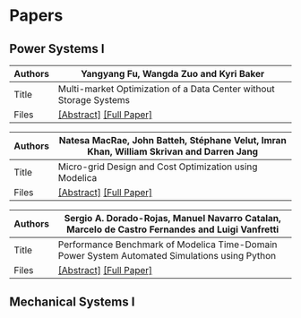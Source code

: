 # Papers


## Power Systems I


Authors | Yangyang Fu, Wangda Zuo and Kyri Baker 
--- | ---
Title | Multi-market Optimization of a Data Center without Storage Systems 
Files | [[Abstract]]()  [[Full Paper]](proceedings/papers/Modelica2020US_paper_8.pdf) 

Authors | Natesa MacRae, John Batteh, Stéphane Velut, Imran Khan, William Skrivan and Darren Jang 
--- | ---
Title | Micro-grid Design and Cost Optimization using Modelica 
Files | [[Abstract]]()  [[Full Paper]](proceedings/papers/Modelica2020US_paper_17.pdf) 

Authors | Sergio A. Dorado-Rojas, Manuel Navarro Catalan, Marcelo de Castro Fernandes and Luigi Vanfretti 
--- | ---
Title | Performance Benchmark of Modelica Time-Domain Power System Automated Simulations using Python
Files | [[Abstract]]()  [[Full Paper]](proceedings/papers/Modelica2020US_paper_27.pdf) 

## Mechanical Systems I